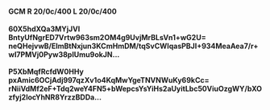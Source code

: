 #### GCM R 20/0c/400 L 20/0c/400
**60X5hdXQa3MYjJVl**<br/>**BntyUfNgrED7Vrtw963sm2OM4g9UvjMrBLsVn1+wG2U=**<br/>**neQHejvwB/ElmBtNxjun3KCmHmDM/tqSvCWIqasPBJI+934MeaAea7/r+wI7PMVj0Pyw38pIUmu9okJN...**<br/><br/>
**P5XbMqfRcfdW0HHy**<br/>**pxAmic6OCjAdj997qzXv1o4KqMwYgeTNVNWuKy69kCc=**<br/>**rNiiVdMf2eF+Tdq2weY4FN5+bWepcsYsYiHs2aUyitLbc50ViuOzgWY/bXOzfyj2locYhNR8YrzzBDDa...**